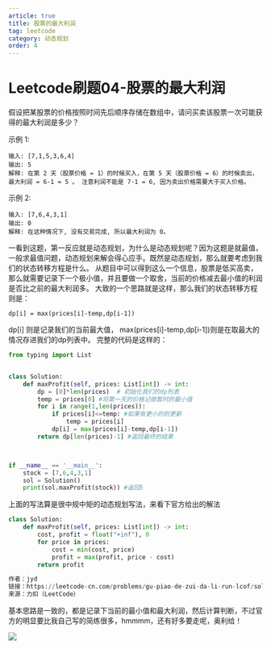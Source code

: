 ```yaml
---
article: true
title: 股票的最大利润
tag: leetcode
category: 动态规划
order: 4
---
```

# Leetcode刷题04-股票的最大利润
假设把某股票的价格按照时间先后顺序存储在数组中，请问买卖该股票一次可能获得的最大利润是多少？

示例 1:
```
输入: [7,1,5,3,6,4]
输出: 5
解释: 在第 2 天（股票价格 = 1）的时候买入，在第 5 天（股票价格 = 6）的时候卖出，
最大利润 = 6-1 = 5 。 注意利润不能是 7-1 = 6, 因为卖出价格需要大于买入价格。
```
示例 2:
```
输入: [7,6,4,3,1]
输出: 0
解释: 在这种情况下, 没有交易完成, 所以最大利润为 0。
```
一看到这题，第一反应就是动态规划，为什么是动态规划呢？因为这题是就最值，一般求最值问题，动态规划来解会得心应手。既然是动态规划，那么就要考虑到我们的状态转移方程是什么。
从题目中可以得到这么一个信息，股票是低买高卖，那么就需要记录下一个极小值，并且要做一个取舍，当前的价格减去最小值的利润是否比之前的最大利润多。
大致的一个思路就是这样，那么我们的状态转移方程则是：
```
dp[i] = max(prices[i]-temp,dp[i-1])
```
dp[i] 则是记录我们的当前最大值， max(prices[i]-temp,dp[i-1])则是在取最大的情况存进我们的dp列表中。
完整的代码是这样的：
```Python
from typing import List


class Solution:
    def maxProfit(self, prices: List[int]) -> int:
        dp = [0]*len(prices)  # 初始化我们的dp列表
        temp = prices[0] #将第一天的价格记做暂时的最小值
        for i in range(1,len(prices)):
            if prices[i]<=temp: #如果有更小的则更新
                temp = prices[i]
            dp[i] = max(prices[i]-temp,dp[i-1])
        return dp[len(prices)-1] #返回最终的结果 



if __name__ == '__main__':
    stock = [7,6,4,3,1]
    sol = Solution()
    print(sol.maxProfit(stock)) #返回5
```
上面的写法算是很中规中矩的动态规划写法，来看下官方给出的解法
```Python
class Solution:
    def maxProfit(self, prices: List[int]) -> int:
        cost, profit = float("+inf"), 0
        for price in prices:
            cost = min(cost, price)
            profit = max(profit, price - cost)
        return profit

作者：jyd
链接：https://leetcode-cn.com/problems/gu-piao-de-zui-da-li-run-lcof/solution/mian-shi-ti-63-gu-piao-de-zui-da-li-run-dong-tai-2/
来源：力扣（LeetCode）
```
基本思路是一致的，都是记录下当前的最小值和最大利润，然后计算判断，不过官方的明显要比我自己写的简练很多，hmmmm，还有好多要走呢，奥利给！

![](https://golearning.oss-cn-shanghai.aliyuncs.com/obsidian扫码_搜索联合传播样式-标准色版.png)